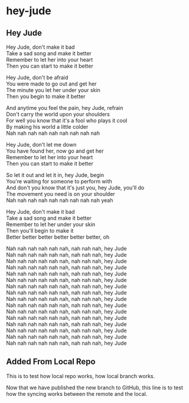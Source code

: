 # hey-jude

## Hey Jude

Hey Jude, don't make it bad  
Take a sad song and make it better  
Remember to let her into your heart  
Then you can start to make it better  

Hey Jude, don't be afraid  
You were made to go out and get her  
The minute you let her under your skin  
Then you begin to make it better  

And anytime you feel the pain, hey Jude, refrain  
Don't carry the world upon your shoulders  
For well you know that it's a fool who plays it cool  
By making his world a little colder  
Nah nah nah nah nah nah nah nah nah  

Hey Jude, don't let me down  
You have found her, now go and get her  
Remember to let her into your heart  
Then you can start to make it better  

So let it out and let it in, hey Jude, begin  
You're waiting for someone to perform with  
And don't you know that it's just you, hey Jude, you'll do  
The movement you need is on your shoulder  
Nah nah nah nah nah nah nah nah nah yeah  

Hey Jude, don't make it bad  
Take a sad song and make it better  
Remember to let her under your skin  
Then you'll begin to make it  
Better better better better better better, oh  

Nah nah nah nah nah nah, nah nah nah, hey Jude  
Nah nah nah nah nah nah, nah nah nah, hey Jude  
Nah nah nah nah nah nah, nah nah nah, hey Jude  
Nah nah nah nah nah nah, nah nah nah, hey Jude  
Nah nah nah nah nah nah, nah nah nah, hey Jude  
Nah nah nah nah nah nah, nah nah nah, hey Jude  
Nah nah nah nah nah nah, nah nah nah, hey Jude  
Nah nah nah nah nah nah, nah nah nah, hey Jude  
Nah nah nah nah nah nah, nah nah nah, hey Jude  
Nah nah nah nah nah nah, nah nah nah, hey Jude  
Nah nah nah nah nah nah, nah nah nah, hey Jude  
Nah nah nah nah nah nah, nah nah nah, hey Jude  
Nah nah nah nah nah nah, nah nah nah, hey Jude  
Nah nah nah nah nah nah, nah nah nah, hey Jude  
Nah nah nah nah nah nah, nah nah nah, hey Jude  
Nah nah nah nah nah nah, nah nah nah, hey Jude  

## Added From Local Repo

This is to test how local repo works, how local branch works.

Now that we have published the new branch to GitHub, this line is to test how the syncing works between the remote and the local.